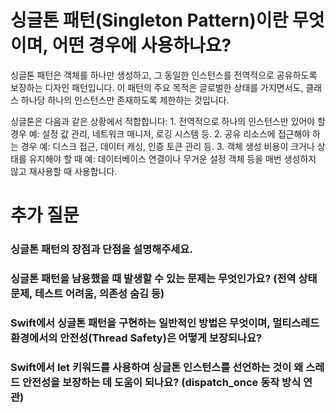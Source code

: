 # 싱글톤 패턴(Singleton Pattern)이란 무엇이며, 어떤 경우에 사용하나요?
싱글톤 패턴은 객체를 하나만 생성하고, 그 동일한 인스턴스를 전역적으로 공유하도록 보장하는 디자인 패턴입니다.
이 패턴의 주요 목적은 글로벌한 상태를 가지면서도, 클래스 하나당 하나의 인스턴스만 존재하도록 제한하는 것입니다.

싱글톤은 다음과 같은 상황에서 적합합니다:
	1.	전역적으로 하나의 인스턴스만 있어야 할 경우
  예: 설정 값 관리, 네트워크 매니저, 로깅 시스템 등.
	2.	공유 리소스에 접근해야 하는 경우
  예: 디스크 접근, 데이터 캐싱, 인증 토큰 관리 등.
	3.	객체 생성 비용이 크거나 상태를 유지해야 할 때
  예: 데이터베이스 연결이나 무거운 설정 객체 등을 매번 생성하지 않고 재사용할 때 사용합니다.



# 추가 질문
### 싱글톤 패턴의 장점과 단점을 설명해주세요.
### 싱글톤 패턴을 남용했을 때 발생할 수 있는 문제는 무엇인가요? (전역 상태 문제, 테스트 어려움, 의존성 숨김 등)
### Swift에서 싱글톤 패턴을 구현하는 일반적인 방법은 무엇이며, 멀티스레드 환경에서의 안전성(Thread Safety)은 어떻게 보장되나요?
### Swift에서 let 키워드를 사용하여 싱글톤 인스턴스를 선언하는 것이 왜 스레드 안전성을 보장하는 데 도움이 되나요? (dispatch_once 동작 방식 연관)
